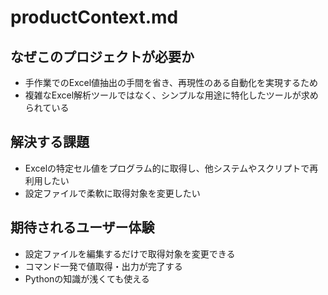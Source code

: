 # productContext.md

## なぜこのプロジェクトが必要か

- 手作業でのExcel値抽出の手間を省き、再現性のある自動化を実現するため
- 複雑なExcel解析ツールではなく、シンプルな用途に特化したツールが求められている

## 解決する課題
- Excelの特定セル値をプログラム的に取得し、他システムやスクリプトで再利用したい
- 設定ファイルで柔軟に取得対象を変更したい

## 期待されるユーザー体験
- 設定ファイルを編集するだけで取得対象を変更できる
- コマンド一発で値取得・出力が完了する
- Pythonの知識が浅くても使える
